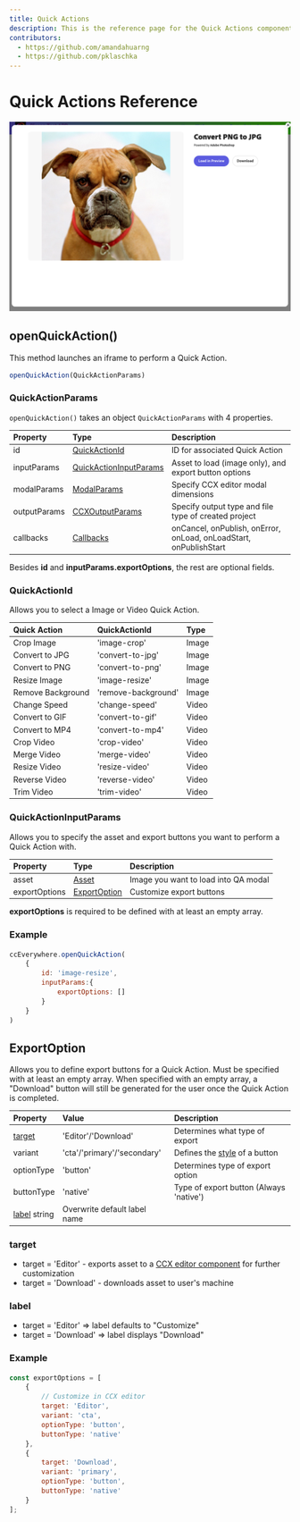 ```yaml
---
title: Quick Actions
description: This is the reference page for the Quick Actions component.
contributors:
  - https://github.com/amandahuarng
  - https://github.com/pklaschka
---
```

# Quick Actions Reference
![Convert JPG to PNG](image_qa.png)

## openQuickAction()
This method launches an iframe to perform a Quick Action.

```js
openQuickAction(QuickActionParams) 
```

### QuickActionParams
`openQuickAction()` takes an object `QuickActionParams` with 4 properties. 

| Property | Type | Description
| :-- | :--| :--
| id | [QuickActionId](#quickactionid) | ID for associated Quick Action
| inputParams | [QuickActionInputParams](#quickactioninputparams) | Asset to load (image only), and export button options
| modalParams | [ModalParams](../shared_types/index.md#modalparams) | Specify CCX editor modal dimensions
| outputParams | [CCXOutputParams](../shared_types/index.md#ccxoutputparams) | Specify output type and file type of created project
| callbacks | [Callbacks](../shared_types/index.md#callbacks) | onCancel, onPublish, onError, onLoad, onLoadStart, onPublishStart
Besides **id** and **inputParams.exportOptions**, the rest are optional fields. 


### QuickActionId
Allows you to select a Image or Video Quick Action.

| Quick Action | QuickActionId | Type
| :-- | :-- | :--
| Crop Image | 'image-crop' | Image
| Convert to JPG | 'convert-to-jpg' | Image
| Convert to PNG | 'convert-to-png' | Image
| Resize Image | 'image-resize' | Image
| Remove Background | 'remove-background' | Image
| Change Speed | 'change-speed' | Video
| Convert to GIF | 'convert-to-gif' | Video
| Convert to MP4 | 'convert-to-mp4' | Video
| Crop Video | 'crop-video' | Video
| Merge Video | 'merge-video' | Video
| Resize Video | 'resize-video' | Video
| Reverse Video | 'reverse-video' | Video
| Trim Video | 'trim-video' | Video


### QuickActionInputParams

Allows you to specify the asset and export buttons you want to perform a Quick Action with. 

| Property | Type | Description 
| :-- | :--| :--
| asset | [Asset](#asset) | Image you want to load into QA modal
| exportOptions | [ExportOption](#export-option) | Customize export buttons 

**exportOptions** is required to be defined with at least an empty array.

### Example
```js
ccEverywhere.openQuickAction(
    {
        id: 'image-resize',
        inputParams:{
            exportOptions: []
        }
    }
)
```

## ExportOption
Allows you to define export buttons for a Quick Action. 
Must be specified with at least an empty array. When specified with an empty array, a "Download" button will still be generated for the user once the Quick Action is completed.

| Property | Value | Description
| :-- | :--|:--
| [target](#target) | 'Editor'/'Download' | Determines what type of export 
|variant | 'cta'/'primary'/'secondary' | Defines the [style](https://spectrum.adobe.com/page/button/) of a button
|optionType| 'button' | Determines type of export option 
| buttonType | 'native' | Type of export button (Always 'native')
|[label](#label) string | Overwrite default label name

### target
  * target = 'Editor' - exports asset to a [CCX editor component](../ccx_editor/index.md) for further customization
  * target = 'Download' - downloads asset to user's machine
### label
  * target = 'Editor' => label defaults to "Customize"
  * target = 'Download' => label displays "Download"

### Example
```js
const exportOptions = [
    {
        // Customize in CCX editor
        target: 'Editor',
        variant: 'cta',
        optionType: 'button',
        buttonType: 'native'
    },
    {
        target: 'Download',
        variant: 'primary',
        optionType: 'button',
        buttonType: 'native'
    }
];
```


